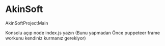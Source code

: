 # AkinSoft
AkinSoftProjectMain

Konsolu açıp node index.js yazın (Bunu yapmadan Önce puppeteer frame workunu kendiniz kurmanız gerekiyor)
